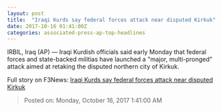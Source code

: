 ```yaml
---
layout: post
title:  "Iraqi Kurds say federal forces attack near disputed Kirkuk"
date: 2017-10-16 01:41:00Z
categories: associated-press-ap-top-headlines
---
```


IRBIL, Iraq (AP) — Iraqi Kurdish officials said early Monday that federal forces and state-backed militias have launched a "major, multi-pronged" attack aimed at retaking the disputed northern city of Kirkuk.


Full story on F3News: [Iraqi Kurds say federal forces attack near disputed Kirkuk](http://www.f3nws.com/n/2ajzrC)

> Posted on: Monday, October 16, 2017 1:41:00 AM
